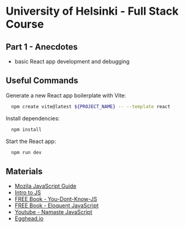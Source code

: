 # University of Helsinki - Full Stack Course

## Part 1 - Anecdotes

-   basic React app development and debugging

## Useful Commands

Generate a new React app boilerplate with Vite:

```bash
  npm create vite@latest ${PROJECT_NAME} -- --template react
```
Install dependencies:

```bash
  npm install
```

Start the React app:

```bash
  npm run dev
```

## Materials
- [Mozila JavaScript Guide](https://developer.mozilla.org/en-US/docs/Web/JavaScript)
- [Intro to JS](https://developer.mozilla.org/en-US/docs/Web/JavaScript/Language_overview)
- [FREE Book - You-Dont-Know-JS](https://github.com/getify/You-Dont-Know-JS)
- [FREE Book - Eloquent JavaScript](https://eloquentjavascript.net/)
- [Youtube - Namaste JavaScript](https://www.youtube.com/playlist?list=PLlasXeu85E9cQ32gLCvAvr9vNaUccPVNP)
- [Egghead.io](https://egghead.io/)